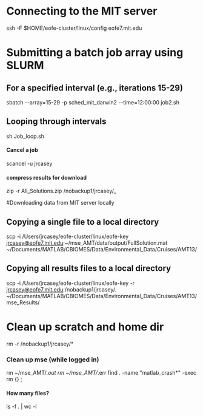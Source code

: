 # Connecting to the MIT server
ssh -F $HOME/eofe-cluster/linux/config eofe7.mit.edu

# Submitting a batch job array using SLURM
## For a specified interval (e.g., iterations 15-29)
sbatch --array=15-29 -p sched_mit_darwin2 --time=12:00:00 job2.sh

## Looping through intervals
sh Job_loop.sh

#### Cancel a job
scancel -u jrcasey

#### compress results for download
zip -r All_Solutions.zip /nobackup1/jrcasey/_

#Downloading data from MIT server locally
## Copying a single file to a local directory
scp -i /Users/jrcasey/eofe-cluster/linux/eofe-key jrcasey@eofe7.mit.edu:~/mse_AMT/data/output/FullSolution.mat ~/Documents/MATLAB/CBIOMES/Data/Environmental_Data/Cruises/AMT13/

## Copying all results files to a local directory
scp -i /Users/jrcasey/eofe-cluster/linux/eofe-key -r jrcasey@eofe7.mit.edu:/nobackup1/jrcasey/. ~/Documents/MATLAB/CBIOMES/Data/Environmental_Data/Cruises/AMT13/mse_Results/

# Clean up scratch and home dir
rm -r /nobackup1/jrcasey/*

### Clean up mse (while logged in)
rm ~/mse_AMT/*.out
rm ~/mse_AMT/*.err
find . -name "matlab_crash*" -exec rm {} \;

#### How many files?
ls -f . | wc -l
